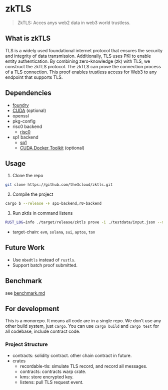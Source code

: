 # zkTLS

> ZkTLS: Acces anys web2 data in web3 world trustless.

## What is zkTLS

TLS is a widely used foundational internet protocol that ensures the security and integrity of data transmission. Additionally, TLS uses PKI to enable entity authentication. By combining zero-knowledge (zk) with TLS, we construct the zkTLS protocol. The zkTLS can prove the connection process of a TLS connection. This proof enables trustless access for Web3 to any endpoint that supports TLS.

## Dependencies

- [foundry](https://book.getfoundry.sh/getting-started/installation)
- [CUDA](https://developer.nvidia.com/cuda-downloads) (optional)
- openssl
- pkg-config
- risc0 backend
  - [risc0](https://dev.risczero.com/api/zkvm/install)
- sp1 backend
  - [sp1](https://docs.succinct.xyz/getting-started/install.html)
  - [CUDA Docker Toolkit](https://docs.nvidia.com/datacenter/cloud-native/container-toolkit/latest/install-guide.html) (optional)

## Usage

1. Clone the repo

```bash
git clone https://github.com/the3cloud/zktls.git
```

2. Compile the project

```bash
cargo b --release -F sp1-backend,r0-backend
```

3. Run zktls in command listens

```bash
RUST_LOG=info ./target/release/zktls prove -i ./testdata/input.json --mock -t evm -p r0
```

- target-chain: `evm`, `solana`, `sui`, `aptos`, `ton`

## Future Work

- Use `mbedtls` instead of `rustls`.
- Support batch proof submitted.

## Benchmark

see [benchmark.md](./benchmark.md)

## For development

This is a monorepo. It means all code are in a single repo. We don't use any other build system, just `cargo`. You can use `cargo build` and `cargo test` for all codebase, include contract code.

### Project Structure

- contracts: solidity contract. other chain contract in future.
- crates
  - recordable-tls: simulate TLS record, and record all messages.
  - contracts: contracts warp crate.
  - kms: store encrypted key.
  - listens: pull TLS request event.
